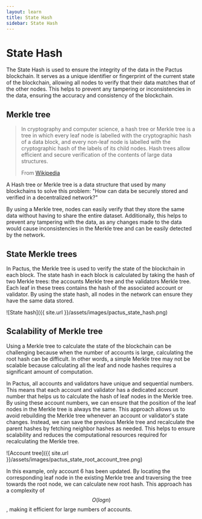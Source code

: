 ```yaml
---
layout: learn
title: State Hash
sidebar: State Hash
---
```


# State Hash

The State Hash is used to ensure the integrity of the data in the Pactus blockchain.
It serves as a unique identifier or fingerprint of the current state of the blockchain,
allowing all nodes to verify that their data matches that of the other nodes.
This helps to prevent any tampering or inconsistencies in the data, ensuring the accuracy and consistency of the blockchain.

## Merkle tree

> In cryptography and computer science, a hash tree or Merkle tree is a tree in which every leaf node
> is labelled with the cryptographic hash of a data block, and every non-leaf node is labelled with
> the cryptographic hash of the labels of its child nodes. Hash trees allow efficient and secure
> verification of the contents of large data structures.
>
> From [Wikipedia](https://en.wikipedia.org/wiki/Merkle_tree)

A Hash tree or Merkle tree is a data structure that used by many blockchains to solve this problem:
"How can data be securely stored and verified in a decentralized network?"

By using a Merkle tree, nodes can easily verify that they store the same data
without having to share the entire dataset. Additionally, this helps to prevent any tampering with the data,
as any changes made to the data would cause inconsistencies in the Merkle tree and
can be easily detected by the network.

## State Merkle trees

In Pactus, the Merkle tree is used to verify the state of the blockchain in each block.
The state hash in each block is calculated by taking the hash of two Merkle trees:
the accounts Merkle tree and the validators Merkle tree.
Each leaf in these trees contains the hash of the associated account or validator.
By using the state hash, all nodes in the network can ensure they have the same data stored.

![State hash]({{ site.url }}/assets/images/pactus_state_hash.png)

## Scalability of Merkle tree

Using a Merkle tree to calculate the state of the blockchain can be challenging
because when the number of accounts is large, calculating the root hash can be difficult.
In other words, a simple Merkle tree may not be scalable because calculating all the leaf
and node hashes requires a significant amount of computation.

In Pactus, all accounts and validators have unique and sequential numbers.
This means that each account and validator has a dedicated account number that helps us to
calculate the hash of leaf nodes in the Merkle tree.
By using these account numbers, we can ensure that the position of the leaf nodes in
the Merkle tree is always the same.
This approach allows us to avoid rebuilding the Merkle tree whenever an account or validator's state changes.
Instead, we can save the previous Merkle tree and recalculate the parent hashes by
fetching neighbor hashes as needed.
This helps to ensure scalability and reduces the computational resources required for recalculating the Merkle tree.

![Account tree]({{ site.url }}/assets/images/pactus_state_root_account_tree.png)

In this example, only account 6 has been updated.
By locating the corresponding leaf node in the existing Merkle tree and
traversing the tree towards the root node, we can calculate new root hash.
This approach has a complexity of $$ O(log n) $$, making it efficient for large numbers of accounts.
